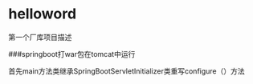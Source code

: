 # helloword
第一个厂库项目描述

###springboot打war包在tomcat中运行

首先main方法类继承SpringBootServletInitializer类重写configure（）方法

